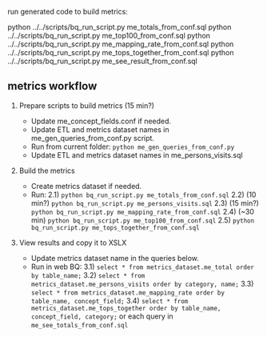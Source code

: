 



run generated code to build metrics:

python ../../scripts/bq_run_script.py me_totals_from_conf.sql
python ../../scripts/bq_run_script.py me_top100_from_conf.sql
python ../../scripts/bq_run_script.py me_mapping_rate_from_conf.sql
python ../../scripts/bq_run_script.py me_tops_together_from_conf.sql
python ../../scripts/bq_run_script.py me_see_result_from_conf.sql




## metrics workflow ##

1) Prepare scripts to build metrics (15 min?)
    * Update me_concept_fields.conf if needed.
    * Update ETL and metrics dataset names in me_gen_queries_from_conf.py script. 
    * Run from current folder: 
        `python me_gen_queries_from_conf.py`
    * Update ETL and metrics dataset names in me_persons_visits.sql

1) Build the metrics
    * Create metrics dataset if needed.
    * Run:
        2.1)
        `python bq_run_script.py me_totals_from_conf.sql`
        2.2) (10 min?)
        `python bq_run_script.py me_persons_visits.sql`
        2.3) (15 min?)
        `python bq_run_script.py me_mapping_rate_from_conf.sql`
        2.4) (~30 min)
        `python bq_run_script.py me_top100_from_conf.sql`
        2.5)
        `python bq_run_script.py me_tops_together_from_conf.sql`
1) View results and copy it to XSLX
    * Update metrics dataset name in the queries below.
    * Run in web BQ:
        3.1)
        `select * from metrics_dataset.me_total order by table_name;`
        3.2)
        `select * from metrics_dataset.me_persons_visits order by category, name;`
        3.3)
        `select * from metrics_dataset.me_mapping_rate order by table_name, concept_field;`
        3.4)
        `select * from metrics_dataset.me_tops_together order by table_name, concept_field, category;`
        or
        each query in `me_see_totals_from_conf.sql`
